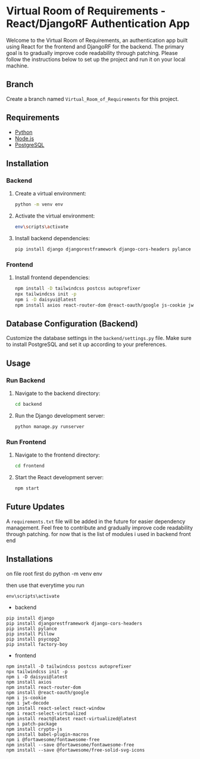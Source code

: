 # Virtual Room of Requirements - React/DjangoRF Authentication App

Welcome to the Virtual Room of Requirements, an authentication app built using React for the frontend and DjangoRF for the backend. The primary goal is to gradually improve code readability through patching. Please follow the instructions below to set up the project and run it on your local machine.

## Branch

Create a branch named `Virtual_Room_of_Requirements` for this project.

## Requirements

- [Python](https://www.python.org/)
- [Node.js](https://nodejs.org/)
- [PostgreSQL](https://www.postgresql.org/)

## Installation

### Backend

1. Create a virtual environment:

    ```bash
    python -m venv env
    ```

2. Activate the virtual environment:

    ```bash
    env\scripts\activate
    ```

3. Install backend dependencies:

    ```bash
    pip install django djangorestframework django-cors-headers pylance Pillow psycopg2 factory-boy
    ```

### Frontend

1. Install frontend dependencies:

    ```bash
    npm install -D tailwindcss postcss autoprefixer
    npx tailwindcss init -p
    npm i -D daisyui@latest
    npm install axios react-router-dom @react-oauth/google js-cookie jwt-decode react-select react-window react-select-virtualized react@latest react-virtualized@latest patch-package crypto-js babel-plugin-macros @fortawesome/fontawesome-free
    ```

## Database Configuration (Backend)

Customize the database settings in the `backend/settings.py` file. Make sure to install PostgreSQL and set it up according to your preferences.

## Usage

### Run Backend

1. Navigate to the backend directory:

    ```bash
    cd backend
    ```

2. Run the Django development server:

    ```bash
    python manage.py runserver
    ```

### Run Frontend

1. Navigate to the frontend directory:

    ```bash
    cd frontend
    ```

2. Start the React development server:

    ```bash
    npm start
    ```

## Future Updates

A `requirements.txt` file will be added in the future for easier dependency management. Feel free to contribute and gradually improve code readability through patching.
for now that is the list of modules i used in backend front end

## Installations
on file root first do
python -m venv env

then use that everytime you run

```
env\scripts\activate
```
* backend
```
pip install django 
pip install djangorestframework django-cors-headers
pip install pylance
pip install Pillow
pip install psycopg2
pip install factory-boy
```

* frontend
```
npm install -D tailwindcss postcss autoprefixer
npx tailwindcss init -p
npm i -D daisyui@latest
npm install axios
npm install react-router-dom
npm install @react-oauth/google
npm i js-cookie
npm i jwt-decode
npm install react-select react-window
npm i react-select-virtualized
npm install react@latest react-virtualized@latest
npm i patch-package 
npm install crypto-js
npm install babel-plugin-macros
npm i @fortawesome/fontawesome-free
npm install --save @fortawesome/fontawesome-free
npm install --save @fortawesome/free-solid-svg-icons

```

```
